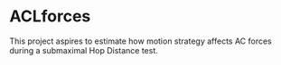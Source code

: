 # ACLforces
This project aspires to estimate how motion strategy affects AC forces during a submaximal Hop Distance test.
